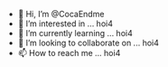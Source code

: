 - 👋 Hi, I’m @CocaEndme
- 👀 I’m interested in ... hoi4
- 🌱 I’m currently learning ... hoi4
- 💞️ I’m looking to collaborate on ... hoi4
- 📫 How to reach me ... hoi4

<!---
CocaEndme/CocaEndme is a ✨ special ✨ repository because its `README.md` (this file) appears on your GitHub profile.
You can click the Preview link to take a look at your changes.
--->

